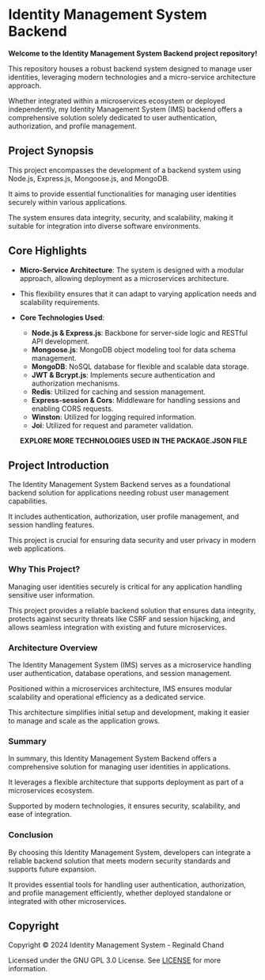 # Identity Management System Backend

**Welcome to the Identity Management System Backend project repository!**

This repository houses a robust backend system designed to manage user identities, leveraging modern technologies and a micro-service architecture approach.

Whether integrated within a microservices ecosystem or deployed independently, my Identity Management System (IMS) backend offers a comprehensive solution solely dedicated to user authentication, authorization, and profile management.

## Project Synopsis

This project encompasses the development of a backend system using Node.js, Express.js, Mongoose.js, and MongoDB.

It aims to provide essential functionalities for managing user identities securely within various applications.

The system ensures data integrity, security, and scalability, making it suitable for integration into diverse software environments.

## Core Highlights

- **Micro-Service Architecture**: The system is designed with a modular approach, allowing deployment as a microservices architecture.
- This flexibility ensures that it can adapt to varying application needs and scalability requirements.

- **Core Technologies Used**:

  - **Node.js & Express.js**: Backbone for server-side logic and RESTful API development.
  - **Mongoose.js**: MongoDB object modeling tool for data schema management.
  - **MongoDB**: NoSQL database for flexible and scalable data storage.
  - **JWT & Bcrypt.js**: Implements secure authentication and authorization mechanisms.
  - **Redis**: Utilized for caching and session management.
  - **Express-session & Cors**: Middleware for handling sessions and enabling CORS requests.
  - **Winston**: Utilized for logging required information.
  - **Joi**: Utilized for request and parameter validation.

  **EXPLORE MORE TECHNOLOGIES USED IN THE PACKAGE.JSON FILE**

## Project Introduction

The Identity Management System Backend serves as a foundational backend solution for applications needing robust user management capabilities.

It includes authentication, authorization, user profile management, and session handling features.

This project is crucial for ensuring data security and user privacy in modern web applications.

### Why This Project?

Managing user identities securely is critical for any application handling sensitive user information.

This project provides a reliable backend solution that ensures data integrity, protects against security threats like CSRF and session hijacking, and allows seamless integration with existing and future microservices.

### Architecture Overview

The Identity Management System (IMS) serves as a microservice handling user authentication, database operations, and session management.

Positioned within a microservices architecture, IMS ensures modular scalability and operational efficiency as a dedicated service.

This architecture simplifies initial setup and development, making it easier to manage and scale as the application grows.

### Summary

In summary, this Identity Management System Backend offers a comprehensive solution for managing user identities in applications.

It leverages a flexible architecture that supports deployment as part of a microservices ecosystem.

Supported by modern technologies, it ensures security, scalability, and ease of integration.

### Conclusion

By choosing this Identity Management System, developers can integrate a reliable backend solution that meets modern security standards and supports future expansion.

It provides essential tools for handling user authentication, authorization, and profile management efficiently, whether deployed standalone or integrated with other microservices.

## Copyright

Copyright © 2024 Identity Management System - Reginald Chand

Licensed under the GNU GPL 3.0 License. See [LICENSE](LICENSE) for more information.
